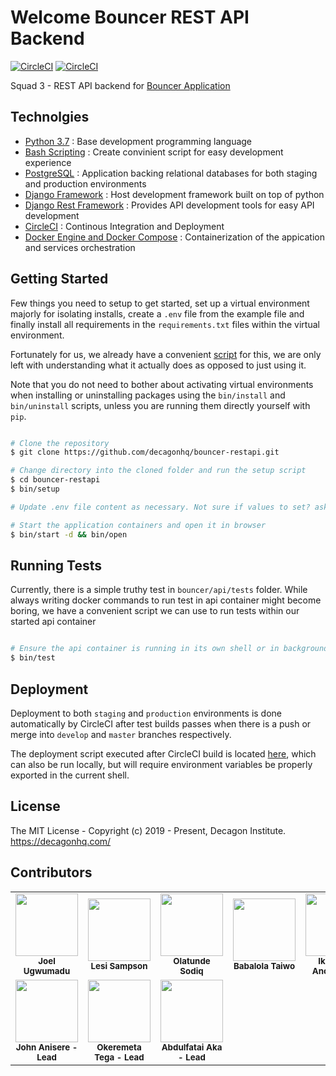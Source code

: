 # Welcome Bouncer REST API Backend

[![CircleCI](https://circleci.com/gh/decagonhq/bouncer-restapi/tree/master.svg?style=svg&circle-token=f84852fd9b9ee23b40fdfcf2d2e38dc5f65cb1e2)](https://circleci.com/gh/decagonhq/bouncer-restapi/tree/master) [![CircleCI](https://circleci.com/gh/decagonhq/bouncer-restapi/tree/develop.svg?style=svg&circle-token=f84852fd9b9ee23b40fdfcf2d2e38dc5f65cb1e2)](https://circleci.com/gh/decagonhq/bouncer-restapi/tree/develop)

Squad 3 - REST API backend for [Bouncer Application](https://bouncer-restapi.herokuapp.com/)

## Technolgies

* [Python 3.7](https://python.org) : Base development programming language
* [Bash Scripting](https://www.codecademy.com/learn/learn-the-command-line/modules/bash-scripting) : Create convinient script for easy development experience
* [PostgreSQL](https://www.postgresql.org/) : Application backing relational databases for both staging and production environments
* [Django Framework](https://www.djangoproject.com/) : Host development framework built on top of python
* [Django Rest Framework](https://www.django-rest-framework.org/) : Provides API development tools for easy API development
* [CircleCI]() : Continous Integration and Deployment
* [Docker Engine and Docker Compose](https://www.docker.com/) : Containerization of the appication and services orchestration

## Getting Started

Few things you need to setup to get started, set up a virtual environment majorly for isolating installs, create a `.env` file from the example file and finally install all requirements in the `requirements.txt` files within the virtual environment.

Fortunately for us, we already have a convenient [script](https://github.com/decagonhq/bouncer-restapi/blob/master/bin/setup) for this, we are only left with understanding what it actually does as opposed to just using it.

Note that you do not need to bother about activating virtual environments when installing or uninstalling packages using the `bin/install` and `bin/uninstall` scripts, unless you are running them directly yourself with `pip`.

```bash

# Clone the repository
$ git clone https://github.com/decagonhq/bouncer-restapi.git

# Change directory into the cloned folder and run the setup script
$ cd bouncer-restapi
$ bin/setup

# Update .env file content as necessary. Not sure if values to set? ask the Leads

# Start the application containers and open it in browser
$ bin/start -d && bin/open

```

## Running Tests

Currently, there is a simple truthy test in `bouncer/api/tests` folder. While always writing docker commands to run test in api container might become boring, we have a convenient script we can use to run tests within our started api container

```bash

# Ensure the api container is running in its own shell or in background
$ bin/test

```

## Deployment

Deployment to both `staging` and `production` environments is done automatically by CircleCI after test builds passes when there is a push or merge into `develop` and `master` branches respectively.

The deployment script executed after CircleCI build is located [here](https://github.com/decagonhq/bouncer-restapi/blob/master/bin/deploy), which can also be run locally, but will require environment variables be properly exported in the current shell.

## License

The MIT License - Copyright (c) 2019 - Present, Decagon Institute. https://decagonhq.com/

## Contributors

<table>
    <tr>
        <td align="center">
            <div>
                <img src="https://avatars2.githubusercontent.com/u/33503922?s=460&v=4" width="100px;">
                <br /><sub><b>Joel Ugwumadu</b></sub>
            </div>
        </td>
        <td align="center">
            <div>
                <img src="https://avatars1.githubusercontent.com/u/47976295?s=96&v=4" width="100px;">
                <br /><sub><b>Lesi Sampson</b></sub>
            </div>
        </td>
        <td align="center">
            <div>
                <img src="https://x1.xingassets.com/assets/frontend_minified/img/users/nobody_m.original.jpg" width="100px;">
                <br /><sub><b>Olatunde Sodiq</b></sub>
            </div>
        </td>
        <td align="center">
            <div>
                <img src="https://avatars3.githubusercontent.com/u/42146180?s=96&v=4" width="100px;">
                <br /><sub><b>Babalola Taiwo</b></sub>
            </div>
        </td>
        <td align="center">
            <div>
                <img src="https://avatars2.githubusercontent.com/u/24377769?s=460&v=4" width="100px;">
                <br /><sub><b>Ikechuku Anonymous</b></sub>
            </div>
        </td>
        <td align="center">
            <div>
                <img src="https://x1.xingassets.com/assets/frontend_minified/img/users/nobody_m.original.jpg" width="100px;">
                <br /><sub><b>Adams Temidire</b></sub>
            </div>
        </td>
    </tr>
    <tr>
        <td align="center">
            <div>
                <img src="https://avatars2.githubusercontent.com/u/25504617?s=96&v=4" width="100px;">
                <br /><sub><b>John Anisere - Lead</b></sub>
            </div>
        </td>
        <td align="center">
            <div>
                <img src="https://x1.xingassets.com/assets/frontend_minified/img/users/nobody_m.original.jpg" width="100px;">
                <br /><sub><b>Okeremeta Tega - Lead</b></sub>
            </div>
        </td>
        <td align="center">
            <div>
                <img src="https://avatars1.githubusercontent.com/u/57705536?s=96&v=4" width="100px;">
                <br /><sub><b>Abdulfatai Aka - Lead</b></sub>
            </div>
        </td>
    </tr>
</table>

